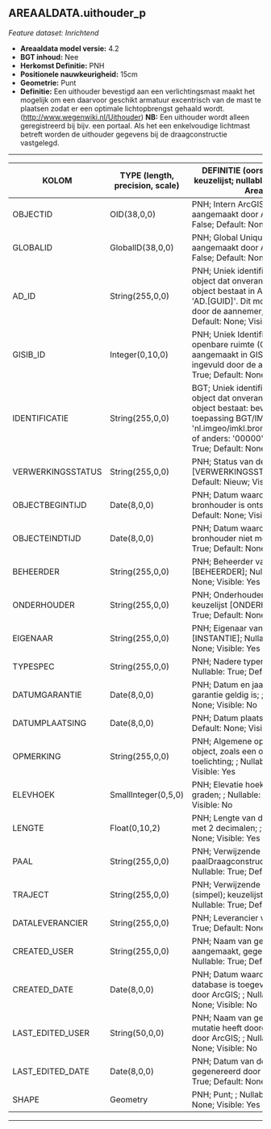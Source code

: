 ## AREAALDATA.uithouder_p

*Feature dataset: Inrichtend*


* __Areaaldata model versie:__ 4.2
* __BGT inhoud:__ Nee
* __Herkomst Definitie:__ PNH
* __Positionele nauwkeurigheid:__ 15cm
* __Geometrie:__ Punt
* __Definitie:__ Een uithouder bevestigd aan een verlichtingsmast maakt het mogelijk om een daarvoor geschikt armatuur excentrisch van de mast te plaatsen zodat er een optimale lichtopbrengst gehaald wordt.(http://www.wegenwiki.nl/Uithouder) __NB:__ Een uithouder wordt alleen geregistreerd bij bijv. een portaal. Als het een enkelvoudige lichtmast betreft worden de uithouder gegevens bij de draagconstructie vastgelegd.


***

|__KOLOM__                             |__TYPE (length, precision, scale)__          	          |__DEFINITIE__ (oorsprong; beschrijving; keuzelijst; nullable; default; zichtbaar in Areaalviewer)|
|------                              |----                     |-----    |
|OBJECTID                            |OID(38,0,0)              |PNH; Intern ArcGIS Identificatienummer, aangemaakt door ArcGIS; ; Nullable: False; Default: None; Visible: Yes|
|GLOBALID                            |GlobalID(38,0,0)         |PNH; Global Unique Identifier,  aangemaakt door ArcGIS; ; Nullable: False; Default: None; Visible: No|
|AD_ID                               |String(255,0,0)          |PNH; Uniek identificatienummer voor het object dat onveranderlijk is zolang het object bestaat in Areaaldata: in format 'AD.[GUID]'. Dit moet worden ingevuld door de aannemer; ; Nullable: False; Default: None; Visible: Yes|
|GISIB_ID                            |Integer(0,10,0)          |PNH; Uniek Identificatienummer beheer openbare ruimte (GISIB), wordt aangemaakt in GISIB en mag niet worden ingevuld door de aannemer; ; Nullable: True; Default: None; Visible: No|
|IDENTIFICATIE                       |String(255,0,0)          |BGT; Uniek identificatienummer voor het object dat onveranderlijk is zolang het object bestaat: bevat indien van toepassing BGT/IMKL ID in format 'nl.imgeo/imkl.bronhouderscode.LokaalID' of anders: '00000'.LokaalID; ; Nullable: True; Default: None; Visible: No|
|VERWERKINGSSTATUS                   |String(255,0,0)          |PNH; Status van de gegevens; keuzelijst [VERWERKINGSSTATUS]; Nullable: False; Default: Nieuw; Visible: Yes|
|OBJECTBEGINTIJD                     |Date(8,0,0)              |PNH; Datum waarop het object bij de bronhouder is ontstaan; ; Nullable: True; Default: None; Visible: Yes|
|OBJECTEINDTIJD                      |Date(8,0,0)              |PNH; Datum waarop het object bij de bronhouder niet meer geldig is; ; Nullable: True; Default: None; Visible: Yes|
|BEHEERDER                           |String(255,0,0)          |PNH; Beheerder van het object; keuzelijst [BEHEERDER]; Nullable: True; Default: None; Visible: Yes|
|ONDERHOUDER                         |String(255,0,0)          |PNH; Onderhouder van het object; keuzelijst [ONDERHOUDER]; Nullable: True; Default: None; Visible: Yes|
|EIGENAAR                            |String(255,0,0)          |PNH; Eigenaar van het object; keuzelijst [INSTANTIE]; Nullable: True; Default: None; Visible: Yes|
|TYPESPEC                            |String(255,0,0)          |PNH; Nadere typering van het object; ; Nullable: True; Default: None; Visible: Yes|
|DATUMGARANTIE                       |Date(8,0,0)              |PNH; Datum en jaartal tot wanneer de garantie geldig is; ; Nullable: True; Default: None; Visible: No|
|DATUMPLAATSING                      |Date(8,0,0)              |PNH; Datum plaatsing; ; Nullable: True; Default: None; Visible: No|
|OPMERKING                           |String(255,0,0)          |PNH; Algemene opmerking voor het object, zoals een omschrijving of toelichting; ; Nullable: True; Default: None; Visible: Yes|
|ELEVHOEK                            |SmallInteger(0,5,0)      |PNH; Elevatie hoek tov horizontaal in graden; ; Nullable: True; Default: None; Visible: No|
|LENGTE                              |Float(0,10,2)            |PNH; Lengte van de uithouder in meters met 2 decimalen; ; Nullable: True; Default: None; Visible: Yes|
|PAAL                                |String(255,0,0)          |PNH; Verwijzende sleutel naar paalDraagconstructie_p (simpel); ; Nullable: True; Default: None; Visible: No|
|TRAJECT                             |String(255,0,0)          |PNH; Verwijzende sleutel naar traject_v (simpel); keuzelijst [TRAJECT_NAAM]; Nullable: True; Default: None; Visible: Yes|
|DATALEVERANCIER                     |String(255,0,0)          |PNH; Leverancier van de data; ; Nullable: True; Default: None; Visible: No|
|CREATED_USER                        |String(255,0,0)          |PNH; Naam van gebruiker die de rij heeft aangemaakt, gegenereerd door ArcGIS; ; Nullable: True; Default: None; Visible: No|
|CREATED_DATE                        |Date(8,0,0)              |PNH; Datum waarop de rij aan de database is toegevoegd, gegenereerd door ArcGIS; ; Nullable: True; Default: None; Visible: No|
|LAST_EDITED_USER                    |String(50,0,0)           |PNH; Naam van gebruiker die de laatste mutatie heeft doorgevoerd, gegenereerd door ArcGIS; ; Nullable: True; Default: None; Visible: No|
|LAST_EDITED_DATE                    |Date(8,0,0)              |PNH; Datum van de laatste mutatie, gegenereerd door ArcGIS; ; Nullable: True; Default: None; Visible: No|
|SHAPE                               |Geometry                 |PNH; Punt; ; Nullable: False; Default: None; Visible: Yes|

***

